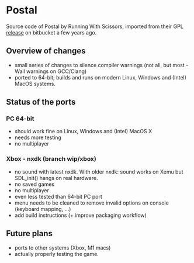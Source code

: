 # Postal

Source code of Postal by Running With Scissors, imported from their GPL [release](https://runningwithscissors.com/the-original-postal-has-been-made-open-source/) on bitbucket a few years ago.

## Overview of changes
- small series of changes to silence compiler warnings (not all, but most -Wall warnings on GCC/Clang)
- ported to 64-bit; builds and runs on modern Linux, Windows and (Intel) MacOS systems.

## Status of the ports

### PC 64-bit
- should work fine on Linux, Windows and (Intel) MacOS X
- needs more testing
- no multiplayer

### Xbox - nxdk (branch wip/xbox)
- no sound with latest nxdk. With older nxdk: sound works on Xemu but SDL_init() hangs on real hardware.
- no saved games
- no multiplayer
- even less tested than 64-bit PC port
- menu needs to be cleaned to remove invalid options on console (keyboard mapping, ...)
- add build instructions (+ improve packaging workflow)

## Future plans
- ports to other systems (Xbox, M1 macs)
- actually properly testing the game.
